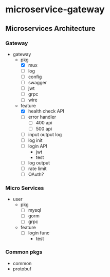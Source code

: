 # microservice-gateway

## Microservices Architecture

### Gateway
- gateway
  - pkg
    - [x] mux
    - [ ] log
    - [ ] config
    - [ ] swagger
    - [ ] jwt
    - [ ] grpc
    - [ ] wire
  - feature
    - [x] health check API
    - [ ] error handler
      - [ ] 400 api
      - [ ] 500 api
    - [ ] input output log
    - [ ] log init
    - [ ] login API
      - jwt
      - test
    - [ ] log output
    - [ ] rate limit
    - [ ] OAuth?

### Micro Services
- user
  - pkg
    - [ ] mysql
    - [ ] gorm
    - [ ] grpc
  - feature
    - [ ] login func
      - test

### Common pkgs
- common
- protobuf


